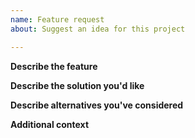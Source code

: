 ```yaml
---
name: Feature request
about: Suggest an idea for this project

---
```


<!--

First of all, please read https://www.chiark.greenend.org.uk/~sgtatham/bugs.html.

If you don't want to read, it's up to you. But don't waste your time continue reporting.

The issue will be closed without any explanation if it does not satisfy any of following requirements:

1. Please speak English
2. Please do not end your title with a question mark or period.
3. Please take a moment to search and make sure the issue doesn't already exist.

-->

**Describe the feature**
<!-- A description of what feature you would like -->

**Describe the solution you'd like**
<!-- A clear and concise description of what you want to happen -->

**Describe alternatives you've considered**
<!-- A clear and concise description of any alternative solutions or features you've considered -->

**Additional context**
<!-- Add any other context or screenshots about the feature request here -->
